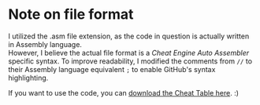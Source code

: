 # Note on file format

I utilized the .asm file extension, as the code in question is actually written in Assembly language.  
However, I believe the actual file format is a _Cheat Engine Auto Assembler_ specific syntax. To improve readability, I modified the comments from `//` to their Assembly language equivalent `;` to enable GitHub's syntax highlighting.

If you want to use the code, you can [download the Cheat Table here](../enhanced-health-hud.CT). :)
